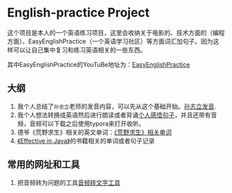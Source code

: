 # English-practice Project

这个项目是本人的一个英语练习项目，这里会收纳关于电影的、技术方面的（编程方面）、EasyEnglishPractice（一个英语学习社区）等方面词汇加句子。因为这样可以让自己集中复习和练习英语相关的一些东西。

其中EasyEnglishPractice的YouTuBe地址为：[EasyEnglishPractice](https://www.youtube.com/@EnglishEasyPractice)

## 大纲

1. 我个人总结了`孙志立`老师的发音内容，可以先从这个基础开始。[孙志立发音](./pronunciation/孙志立发音记录.md).
2. 我个人想法转换成英语然后进行朗读或者背诵[个人感悟句子](./daily-english/个人口语英语练习.md)，并且还带有音频，音频可以下载之后使用typora来打开收听。
3. 德爷《荒野求生》相关的英文单词：[《荒野求生》相关单词](./documentary/德爷/单挑荒野第一季.md)
4. [《Effective in Java》](./technology/Effective-in-Java.md)的书籍相关的单词或者句子记录





## 常用的网址和工具

1. 把音频转为问题的工具[音频转文字工具](https://www.assemblyai.com/dashboard/signup)
